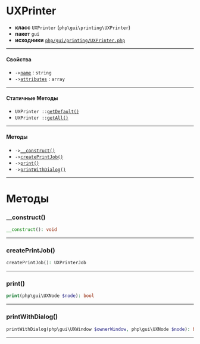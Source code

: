 # UXPrinter

- **класс** `UXPrinter` (`php\gui\printing\UXPrinter`)
- **пакет** `gui`
- **исходники** [`php/gui/printing/UXPrinter.php`](./src/main/resources/JPHP-INF/sdk/php/gui/printing/UXPrinter.php)


---

#### Свойства

- `->`[`name`](#prop-name) : `string`
- `->`[`attributes`](#prop-attributes) : `array`

---

#### Статичные Методы

- `UXPrinter ::`[`getDefault()`](#method-getdefault)
- `UXPrinter ::`[`getAll()`](#method-getall)

---

#### Методы

- `->`[`__construct()`](#method-__construct)
- `->`[`createPrintJob()`](#method-createprintjob)
- `->`[`print()`](#method-print)
- `->`[`printWithDialog()`](#method-printwithdialog)

---
# Методы

<a name="method-__construct"></a>

### __construct()
```php
__construct(): void
```

---

<a name="method-createprintjob"></a>

### createPrintJob()
```php
createPrintJob(): UXPrinterJob
```

---

<a name="method-print"></a>

### print()
```php
print(php\gui\UXNode $node): bool
```

---

<a name="method-printwithdialog"></a>

### printWithDialog()
```php
printWithDialog(php\gui\UXWindow $ownerWindow, php\gui\UXNode $node): bool
```

---
